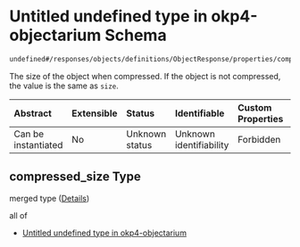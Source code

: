 # Untitled undefined type in okp4-objectarium Schema

```txt
undefined#/responses/objects/definitions/ObjectResponse/properties/compressed_size
```

The size of the object when compressed. If the object is not compressed, the value is the same as `size`.

| Abstract            | Extensible | Status         | Identifiable            | Custom Properties | Additional Properties | Access Restrictions | Defined In                                                                     |
| :------------------ | :--------- | :------------- | :---------------------- | :---------------- | :-------------------- | :------------------ | :----------------------------------------------------------------------------- |
| Can be instantiated | No         | Unknown status | Unknown identifiability | Forbidden         | Allowed               | none                | [okp4-objectarium.json\*](schema/okp4-objectarium.json "open original schema") |

## compressed\_size Type

merged type ([Details](okp4-objectarium-responses-objectsresponse-definitions-objectresponse-properties-compressed_size.md))

all of

*   [Untitled undefined type in okp4-objectarium](okp4-objectarium-responses-objectsresponse-definitions-objectresponse-properties-compressed_size-allof-0.md "check type definition")
